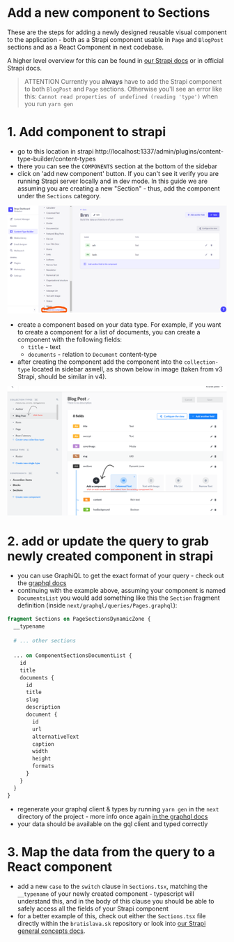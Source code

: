 # Add a new component to Sections

These are the steps for adding a newly designed reusable visual component to the application - both as a Strapi component usable in `Page` and `BlogPost` sections and as a React Component in next codebase.

A higher level overview for this can be found in [our Strapi docs](./../strapi/general-concepts) or in official Strapi docs.

> ATTENTION Currently you **always** have to add the Strapi component to both `BlogPost` and `Page` sections. Otherwise you'll see an error like this: `Cannot read properties of undefined (reading 'type')` when you run `yarn gen`

# 1. Add component to strapi

- go to this location in strapi
  http://localhost:1337/admin/plugins/content-type-builder/content-types
- there you can see the `COMPONENTS` section at the bottom of the sidebar
- click on 'add new component' button. If you can't see it verify you are running Strapi server locally and in dev mode. In this guide we are assuming you are creating a new "Section" - thus, add the component under the `Sections` category.

![](./assets/strapi-add-component-button.png)

- create a component based on your data type. For example, if you want to create a component for a list of documents, you can create a component with the following fields:
  - `title` - text
  - `documents` - relation to `Document` content-type
- after creating the component add the component into the `collection-type` located in sidebar aswell, as shown below in image (taken from v3 Strapi, should be similar in v4).

![](./assets/add-new-component-in-collection-type.png)

# 2. add or update the query to grab newly created component in strapi

- you can use GraphiQL to get the exact format of your query - check out the [graphql docs](../graphql.md#exploring-graphql-schema)
- continuing with the example above, assuming your component is named `DocumentsList` you would add something like this the `Section` fragment definition (inside `next/graphql/queries/Pages.graphql`):

```graphql
fragment Sections on PageSectionsDynamicZone {
  __typename

  # ... other sections

  ... on ComponentSectionsDocumentList {
    id
    title
    documents {
      id
      title
      slug
      description
      document {
        id
        url
        alternativeText
        caption
        width
        height
        formats
      }
    }
  }
}
```

- regenerate your graphql client & types by running `yarn gen` in the `next` directory of the project - more info once again [in the graphql docs](../graphql)
- your data should be available on the gql client and typed correctly

# 3. Map the data from the query to a React component

- add a new `case` to the `switch` clause in `Sections.tsx`, matching the `__typename` of your newly created component - typescript will understand this, and in the body of this clause you should be able to safely access all the fields of your Strapi component
- for a better example of this, check out either the `Sections.tsx` file directly within the `bratislava.sk` repository or look into [our Strapi general concepts docs](./../strapi/general-concepts).
